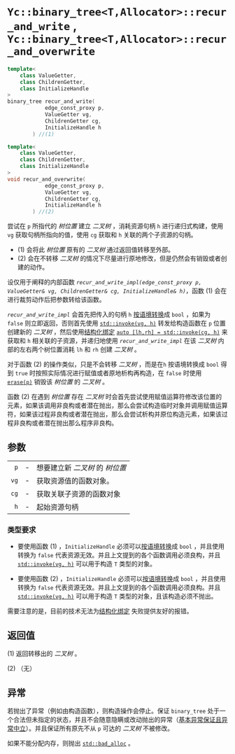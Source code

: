 # `Yc::binary_tree<T,Allocator>::recur_and_write` , `Yc::binary_tree<T,Allocator>::recur_and_overwrite`

```C++
template<
	class ValueGetter,
	class ChildrenGetter,
	class InitializeHandle
>
binary_tree recur_and_write(
			edge_const_proxy p,
			ValueGetter vg,
			ChildrenGetter cg,
			InitializeHandle h
		) //(1)
```

```C++
template<
	class ValueGetter,
	class ChildrenGetter,
	class InitializeHandle
>
void recur_and_overwrite(
			edge_const_proxy p,
			ValueGetter vg,
			ChildrenGetter cg,
			InitializeHandle h
		) //(2)
```

尝试在 `p` 所指代的 _树位置_ 建立 _二叉树_ ，消耗资源句柄 `h` 进行递归式构建，使用 `vg` 获取句柄所指向的值，使用 `cg` 获取和 `h` 关联的两个子资源的句柄。

- (1) 会将此 _树位置_ 原有的 _二叉树_ 通过返回值转移至外部。
- (2) 会在不转移 _二叉树_ 的情况下尽量进行原地修改，但是仍然会有销毁或者创建的动作。

设仅用于阐释的内部函数 _`recur_and_write_impl(edge_const_proxy p, ValueGetter& vg, ChildrenGetter& cg, InitializeHandle& h)`_，函数 (1) 会在进行裁剪动作后把参数转给该函数。

_`recur_and_write_impl`_ 会首先把传入的句柄 `h` [按语境转换](https://zh.cppreference.com/w/cpp/language/implicit_conversion)成 `bool` ，如果为 `false` 则立即返回，否则首先使用 [`std::invoke(vg, h)`](https://zh.cppreference.com/w/cpp/utility/functional/invoke) 转发给构造函数在 `p` 位置创建新的 _二叉树_ ，然后使用[结构化绑定](https://zh.cppreference.com/w/cpp/language/structured_binding) [`auto [lh,rh] = std::invoke(cg, h)`](https://zh.cppreference.com/w/cpp/utility/functional/invoke) 来获取和 `h` 相关联的子资源，并递归地使用 _`recur_and_write_impl`_ 在该 _二叉树_ 内部的左右两个树位置消耗 `lh` 和 `rh` 创建 _二叉树_ 。

对于函数 (2) 的操作类似，只是不会转移 _二叉树_ ，而是在`h` 按语境转换成 `bool` 得到 `true` 时按照实际情况进行赋值或者原地析构再构造，在 `false` 时使用 [`erase(p)`](erase.md) 销毁该 _树位置_ 的 _二叉树_ 。

函数 (2) 在遇到 _树位置_ 存在 _二叉树_ 时会首先尝试使用赋值运算符修改该位置的元素，如果该调用非良构或者潜在抛出，那么会尝试构造临时对象并调用赋值运算符，如果该过程非良构或者潜在抛出，那么会尝试析构并原位构造元素，如果该过程非良构或者潜在抛出那么程序非良构。

## 参数

||||
|-:|-|:-|
|`p`|-|想要建立新 _二叉树_ 的 _树位置_ |
|`vg`|-|获取资源值的函数对象。|
|`cg`|-|获取关联子资源的函数对象|
|`h`|-|起始资源句柄|

### 类型要求

- 要使用函数 (1) ，`InitializeHandle` 必须可以[按语境转换](https://zh.cppreference.com/w/cpp/language/implicit_conversion)成 `bool` ，并且使用转换为 `false` 代表资源无效。并且上文提到的各个函数调用必须良构，并且 [`std::invoke(vg, h)`](https://zh.cppreference.com/w/cpp/utility/functional/invoke) 可以用于构造 `T` 类型的对象。

- 要使用函数 (2) ，`InitializeHandle` 必须可以[按语境转换](https://zh.cppreference.com/w/cpp/language/implicit_conversion)成 `bool` ，并且使用转换为 `false` 代表资源无效。并且上文提到的各个函数调用必须良构。并且 [`std::invoke(vg, h)`](https://zh.cppreference.com/w/cpp/utility/functional/invoke) 可以用于构造 `T` 类型的对象，且该构造必须不抛出。

需要注意的是，目前的技术无法为[结构化绑定](https://zh.cppreference.com/w/cpp/language/structured_binding) 失败提供友好的报错。

## 返回值

(1) 返回转移出的 _二叉树_ 。

(2) （无）

## 异常

若抛出了异常（例如由构造函数），则构造操作会停止。保证 `binary_tree` 处于一个合法但未指定的状态，并且不会随意隐瞒或改动抛出的异常（[基本异常保证且异常中立](https://zh.cppreference.com/w/cpp/language/exceptions)）。并且保证所有原先不从 `p` 可达的 _二叉树_ 不被修改。

如果不能分配内存，则抛出 [`std::bad_alloc`](https://zh.cppreference.com/w/cpp/memory/new/bad_alloc) 。
